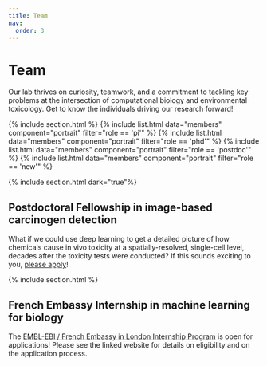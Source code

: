 ```yaml
---
title: Team
nav:
  order: 3
---
```


# Team

Our lab thrives on curiosity, teamwork, and a commitment to tackling key problems at the intersection of computational biology and environmental toxicology. Get to know the individuals driving our research forward!

{% include section.html %}
{% include list.html data="members" component="portrait" filter="role == 'pi'" %}
{% include list.html data="members" component="portrait" filter="role == 'phd'" %}
{% include list.html data="members" component="portrait" filter="role == 'postdoc'" %}
{% include list.html data="members" component="portrait" filter="role == 'new'" %}

{% include section.html dark="true"%}

## Postdoctoral Fellowship in image-based carcinogen detection

What if we could use deep learning to get a detailed picture of how chemicals cause in vivo toxicity at a spatially-resolved, single-cell level, decades after the toxicity tests were conducted? If this sounds exciting to you, [please apply](https://embl.wd103.myworkdayjobs.com/en-US/EMBL/job/Postdoctoral-Fellowship-in-Image-Based-Carcinogen-Detection_JR2418)!

{% include section.html %}

## French Embassy Internship in machine learning for biology

The [EMBL-EBI / French Embassy in London Internship Program](https://www.ebi.ac.uk/about/jobs/internships/embl-ebi-french-embassy-london-internships/) is open for applications! Please see the linked website for details on eligibility and on the application process.
